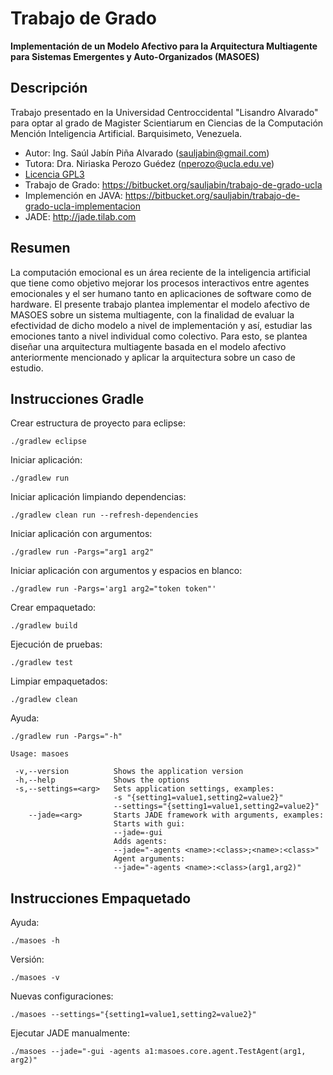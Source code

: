 # Trabajo de Grado

**Implementación de un Modelo Afectivo para la Arquitectura Multiagente para Sistemas Emergentes y Auto-Organizados (MASOES)**

## Descripción

Trabajo presentado en la Universidad Centroccidental "Lisandro Alvarado" para
optar al grado de Magister Scientiarum en Ciencias de la Computación Mención
Inteligencia Artificial. Barquisimeto, Venezuela.

* Autor: Ing. Saúl Jabín Piña Alvarado (<sauljabin@gmail.com>)
* Tutora: Dra. Niriaska Perozo Guédez (<nperozo@ucla.edu.ve>)
* [Licencia GPL3](http://www.gnu.org/licenses/)
* Trabajo de Grado: https://bitbucket.org/sauljabin/trabajo-de-grado-ucla
* Implemención en JAVA: https://bitbucket.org/sauljabin/trabajo-de-grado-ucla-implementacion
* JADE: http://jade.tilab.com

## Resumen

La computación emocional es un área reciente de la inteligencia artificial que
tiene como objetivo mejorar los procesos interactivos entre agentes emocionales
y el ser humano tanto en aplicaciones de software como de hardware. El presente
trabajo plantea implementar el modelo afectivo de MASOES sobre un sistema
multiagente, con la finalidad de evaluar la efectividad de dicho modelo a nivel
de implementación y así, estudiar las emociones tanto a nivel individual como
colectivo. Para esto, se plantea diseñar una arquitectura multiagente basada en
el modelo afectivo anteriormente mencionado y aplicar la arquitectura sobre un
caso de estudio.

## Instrucciones Gradle

Crear estructura de proyecto para eclipse:

```
./gradlew eclipse
```

Iniciar aplicación:

```
./gradlew run
```

Iniciar aplicación limpiando dependencias:

```
./gradlew clean run --refresh-dependencies
```

Iniciar aplicación con argumentos:

```
./gradlew run -Pargs="arg1 arg2"
```

Iniciar aplicación con argumentos y espacios en blanco:

```
./gradlew run -Pargs='arg1 arg2="token token"'
```

Crear empaquetado:

```
./gradlew build
```

Ejecución de pruebas:

```
./gradlew test
```

Limpiar empaquetados:

```
./gradlew clean
```


Ayuda:

```
./gradlew run -Pargs="-h"

Usage: masoes

 -v,--version          Shows the application version
 -h,--help             Shows the options
 -s,--settings=<arg>   Sets application settings, examples:
                       -s "{setting1=value1,setting2=value2}"
                       --settings="{setting1=value1,setting2=value2}"
    --jade=<arg>       Starts JADE framework with arguments, examples:
                       Starts with gui:
                       --jade=-gui
                       Adds agents:
                       --jade="-agents <name>:<class>;<name>:<class>"
                       Agent arguments:
                       --jade="-agents <name>:<class>(arg1,arg2)"
```

## Instrucciones Empaquetado 

Ayuda:

```
./masoes -h
```

Versión:

```
./masoes -v
```

Nuevas configuraciones:

```
./masoes --settings="{setting1=value1,setting2=value2}"
```

Ejecutar JADE manualmente:

```
./masoes --jade="-gui -agents a1:masoes.core.agent.TestAgent(arg1, arg2)"
```